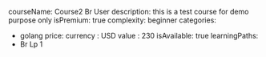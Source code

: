 courseName: Course2 Br User
description: this is a test course for demo purpose only
isPremium: true
complexity: beginner
categories:
- golang
price: 
  currency : USD
  value : 230 
isAvailable: true
learningPaths:
- Br Lp 1